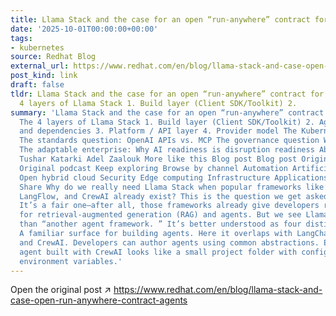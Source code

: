 ```yaml
---
title: Llama Stack and the case for an open “run-anywhere” contract for agents
date: '2025-10-01T00:00:00+00:00'
tags:
- kubernetes
source: Redhat Blog
external_url: https://www.redhat.com/en/blog/llama-stack-and-case-open-run-anywhere-contract-agents
post_kind: link
draft: false
tldr: Llama Stack and the case for an open “run-anywhere” contract for agents The
  4 layers of Llama Stack 1. Build layer (Client SDK/Toolkit) 2.
summary: 'Llama Stack and the case for an open “run-anywhere” contract for agents
  The 4 layers of Llama Stack 1. Build layer (Client SDK/Toolkit) 2. Agent artifacts
  and dependencies 3. Platform / API layer 4. Provider model The Kubernetes analogy
  The standards question: OpenAI APIs vs. MCP The governance question Why this matters
  The adaptable enterprise: Why AI readiness is disruption readiness About the authors
  Tushar Katarki Adel Zaalouk More like this Blog post Blog post Original podcast
  Original podcast Keep exploring Browse by channel Automation Artificial intelligence
  Open hybrid cloud Security Edge computing Infrastructure Applications Virtualization
  Share Why do we really need Llama Stack when popular frameworks like LangChain,
  LangFlow, and CrewAI already exist? This is the question we get asked most often.
  It’s a fair one—after all, those frameworks already give developers rich tooling
  for retrieval-augmented generation (RAG) and agents. But we see Llama Stack as more
  than “another agent framework. ” It’s better understood as four distinct layers:
  A familiar surface for building agents. Here it overlaps with LangChain, LangFlow,
  and CrewAI. Developers can author agents using common abstractions. Example : An
  agent built with CrewAI looks like a small project folder with config files and
  environment variables.'
---
```

Open the original post ↗ https://www.redhat.com/en/blog/llama-stack-and-case-open-run-anywhere-contract-agents
